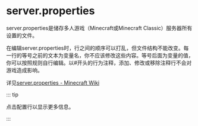 # server.properties

server.properties是储存多人游戏（Minecraft或Minecraft Classic）服务器所有设置的文件。

在编辑server.properties时，行之间的顺序可以打乱，但文件结构不能改变。每一行的等号之前的文本为变量名，你不应该修改这些内容。等号后面为变量的值，你可以按照规则自行编辑。以#开头的行为注释，添加、修改或移除注释行不会对游戏造成影响。

详见[server.properties - Minecraft Wiki](https://minecraft.fandom.com/zh/wiki/Server.properties)

::: tip

点击配置行以显示更多信息。

:::

<script setup>
import ConfigViewer from "/components/ConfigViewer.vue";
import { data } from "./server-propertie.data.mts";
</script>

<ConfigViewer :data=data name="server.propertie"/>
